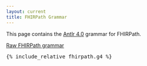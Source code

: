 ```yaml
---
layout: current
title: FHIRPath Grammar
---
```


This page contains the [Antlr 4.0](http://www.antlr.org/) grammar for FHIRPath.

[Raw FHIRPath grammar](fhirpath.g4)

<pre>
{% include_relative fhirpath.g4 %}

</pre>
